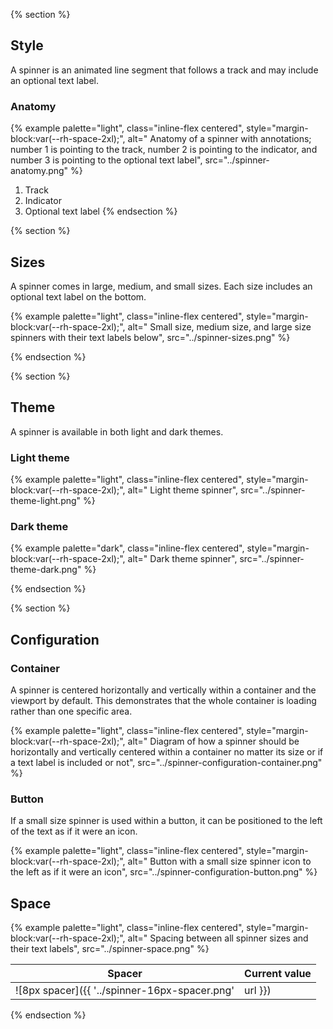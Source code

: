 
{% section %}
## Style 
A spinner is an animated line segment that follows a track and may include an optional text label.
### Anatomy 
{% example palette="light",
          class="inline-flex centered",
          style="margin-block:var(--rh-space-2xl);",
          alt=" Anatomy of a spinner with annotations; number 1 is pointing to the track, number 2 is pointing to the indicator, and number 3 is pointing to the optional text label",
          src="../spinner-anatomy.png" %}

1) Track
2) Indicator
3) Optional text label
{% endsection %}

{% section %}
## Sizes 
A spinner comes in large, medium, and small sizes. Each size includes an optional text label on the bottom.

{% example palette="light",
          class="inline-flex centered",
          style="margin-block:var(--rh-space-2xl);",
          alt=" Small size, medium size, and large size spinners with their text labels below",
          src="../spinner-sizes.png" %}


{% endsection %}

{% section %}
## Theme 
A spinner is available in both light and dark themes.
### Light theme 
{% example palette="light",
          class="inline-flex centered",
          style="margin-block:var(--rh-space-2xl);",
          alt=" Light theme spinner",
          src="../spinner-theme-light.png" %}


### Dark theme 
{% example palette="dark",
          class="inline-flex centered",
          style="margin-block:var(--rh-space-2xl);",
          alt=" Dark theme spinner",
          src="../spinner-theme-dark.png" %}


{% endsection %}

{% section %}
## Configuration 
### Container 
A spinner is centered horizontally and vertically within a container and the viewport by default. This demonstrates that the whole container is loading rather than one specific area.

{% example palette="light",
          class="inline-flex centered",
          style="margin-block:var(--rh-space-2xl);",
          alt=" Diagram of how a spinner should be horizontally and vertically centered within a container no matter its size or if a text label is included or not",
          src="../spinner-configuration-container.png" %}


### Button 
If a small size spinner is used within a button, it can be positioned to the left of the text as if it were an icon.

{% example palette="light",
          class="inline-flex centered",
          style="margin-block:var(--rh-space-2xl);",
          alt=" Button with a small size spinner icon to the left as if it were an icon",
          src="../spinner-configuration-button.png" %}


## Space 
{% example palette="light",
          class="inline-flex centered",
          style="margin-block:var(--rh-space-2xl);",
          alt=" Spacing between all spinner sizes and their text labels",
          src="../spinner-space.png" %}


| Spacer | Current value |
| ------ | ------------- |
| ![8px spacer]({{ '../spinner-16px-spacer.png' | url }}) | 16px |

{% endsection %}